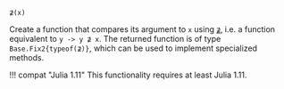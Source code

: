 ```
⊉(x)
```

Create a function that compares its argument to `x` using [`⊉`](@ref), i.e. a function equivalent to `y -> y ⊉ x`. The returned function is of type `Base.Fix2{typeof(⊉)}`, which can be used to implement specialized methods.

!!! compat "Julia 1.11"
    This functionality requires at least Julia 1.11.

